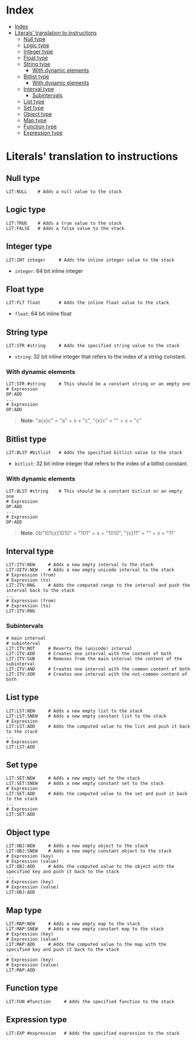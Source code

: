 # Index

- [Index](#Index)
- [Literals' translation to instructions](#Literals-translation-to-instructions)
  - [Null type](#Null-type)
  - [Logic type](#Logic-type)
  - [Integer type](#Integer-type)
  - [Float type](#Float-type)
  - [String type](#String-type)
    - [With dynamic elements](#With-dynamic-elements)
  - [Bitlist type](#Bitlist-type)
    - [With dynamic elements](#With-dynamic-elements-1)
  - [Interval type](#Interval-type)
    - [Subintervals](#Subintervals)
  - [List type](#List-type)
  - [Set type](#Set-type)
  - [Object type](#Object-type)
  - [Map type](#Map-type)
  - [Function type](#Function-type)
  - [Expression type](#Expression-type)

# Literals' translation to instructions

## Null type

```lasm
LIT:NULL    # Adds a null value to the stack
```

## Logic type

```lasm
LIT:TRUE    # Adds a true value to the stack
LIT:FALSE   # Adds a false value to the stack
```

## Integer type

```lasm
LIT:INT integer     # Adds the inline integer value to the stack
```

- `integer`: 64 bit inline integer

## Float type

```lasm
LIT:FLT float       # Adds the inline float value to the stack
```

- `float`: 64 bit inline float

## String type

```lasm
LIT:STR #string     # Adds the specified string value to the stack
```

- `string`: 32 bit inline integer that refers to the index of a string constant.

### With dynamic elements

```lasm
LIT:STR #string     # This should be a constant string or an empty one
# Expression
OP:ADD
...
# Expression
OP:ADD
```

> **Note**: "a{x}c" = "a" + x + "c", "{x}c" = "" + x + "c"

## Bitlist type

```lasm
LIT:BLST #bitlist   # Adds the specified bitlist value to the stack
```

- `bitlist`: 32 bit inline integer that refers to the index of a bitlist constant.

### With dynamic elements

```lasm
LIT:BLST #string    # This should be a constant bitlist or an empty one
# Expression
OP:ADD
...
# Expression
OP:ADD
```

> **Note**: 0b"101{x}1010" = "101" + x + "1010", "{x}11" = "" + x + "11"

## Interval type

```lasm
LIT:ITV:NEW     # Adds a new empty interval to the stack
LIT:UITV:NEW    # Adds a new empty unicode interval to the stack
# Expression (from)
# Expression (to)
LIT:ITV:RNG     # Adds the computed range to the interval and push the interval back to the stack
...
# Expression (from)
# Expression (to)
LIT:ITV:RNG
```

### Subintervals

```lasm
# main interval
# subinterval
LIT:ITV:NOT     # Reverts the (unicode) interval
LIT:ITV:ADD     # Creates one interval with the content of both
LIT:ITV:SUB     # Removes from the main interval the content of the subinterval
LIT:ITV:AND     # Creates one interval with the common content of both
LIT:ITV:XOR     # Creates one interval with the not-common content of both
```

## List type

```lasm
LIT:LST:NEW     # Adds a new empty list to the stack
LIT:LST:SNEW    # Adds a new empty constant list to the stack
# Expression
LIT:LST:ADD     # Adds the computed value to the list and push it back to the stack
...
# Expression
LIT:LST:ADD
```

## Set type

```lasm
LIT:SET:NEW     # Adds a new empty set to the stack
LIT:SET:SNEW    # Adds a new empty constant set to the stack
# Expression
LIT:SET:ADD     # Adds the computed value to the set and push it back to the stack
...
# Expression
LIT:SET:ADD
```

## Object type

```lasm
LIT:OBJ:NEW     # Adds a new empty object to the stack
LIT:OBJ:SNEW    # Adds a new empty constant object to the stack
# Expression (key)
# Expression (value)
LIT:OBJ:ADD     # Adds the computed value to the object with the specified key and push it back to the stack
...
# Expression (key)
# Expression (value)
LIT:OBJ:ADD
```

## Map type

```lasm
LIT:MAP:NEW     # Adds a new empty map to the stack
LIT:MAP:SNEW    # Adds a new empty constant map to the stack
# Expression (key)
# Expression (value)
LIT:MAP:ADD     # Adds the computed value to the map with the specified key and push it back to the stack
...
# Expression (key)
# Expression (value)
LIT:MAP:ADD
```

## Function type

```lasm
LIT:FUN #function     # Adds the specified function to the stack
```

## Expression type

```lasm
LIT:EXP #expression   # Adds the specified expression to the stack
```